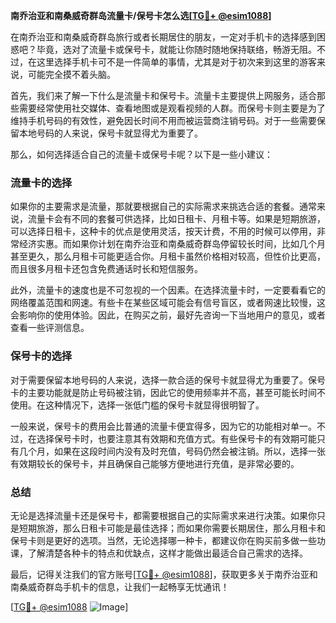 **南乔治亚和南桑威奇群岛流量卡/保号卡怎么选[[TG💪+ @esim1088](https://t.me/s/esim1088)]**

在南乔治亚和南桑威奇群岛旅行或者长期居住的朋友，一定对手机卡的选择感到困惑吧？毕竟，选对了流量卡或保号卡，就能让你随时随地保持联络，畅游无阻。不过，在这里选择手机卡可不是一件简单的事情，尤其是对于初次来到这里的游客来说，可能完全摸不着头脑。

首先，我们来了解一下什么是流量卡和保号卡。流量卡主要提供上网服务，适合那些需要经常使用社交媒体、查看地图或是观看视频的人群。而保号卡则主要是为了维持手机号码的有效性，避免因长时间不用而被运营商注销号码。对于一些需要保留本地号码的人来说，保号卡就显得尤为重要了。

那么，如何选择适合自己的流量卡或保号卡呢？以下是一些小建议：

### 流量卡的选择

如果你的主要需求是流量，那就要根据自己的实际需求来挑选合适的套餐。通常来说，流量卡会有不同的套餐可供选择，比如日租卡、月租卡等。如果是短期旅游，可以选择日租卡，这种卡的优点是使用灵活，按天计费，不用的时候可以停用，非常经济实惠。而如果你计划在南乔治亚和南桑威奇群岛停留较长时间，比如几个月甚至更久，那么月租卡可能更适合你。月租卡虽然价格相对较高，但性价比更高，而且很多月租卡还包含免费通话时长和短信服务。

此外，流量卡的速度也是不可忽视的一个因素。在选择流量卡时，一定要看看它的网络覆盖范围和网速。有些卡在某些区域可能会有信号盲区，或者网速比较慢，这会影响你的使用体验。因此，在购买之前，最好先咨询一下当地用户的意见，或者查看一些评测信息。

### 保号卡的选择

对于需要保留本地号码的人来说，选择一款合适的保号卡就显得尤为重要了。保号卡的主要功能就是防止号码被注销，因此它的使用频率并不高，甚至可能长时间不使用。在这种情况下，选择一张低门槛的保号卡就显得很明智了。

一般来说，保号卡的费用会比普通的流量卡便宜得多，因为它的功能相对单一。不过，在选择保号卡时，也要注意其有效期和充值方式。有些保号卡的有效期可能只有几个月，如果在这段时间内没有及时充值，号码仍然会被注销。所以，选择一张有效期较长的保号卡，并且确保自己能够方便地进行充值，是非常必要的。

### 总结

无论是选择流量卡还是保号卡，都需要根据自己的实际需求来进行决策。如果你只是短期旅游，那么日租卡可能是最佳选择；而如果你需要长期居住，那么月租卡和保号卡则是更好的选项。当然，无论选择哪一种卡，都建议你在购买前多做一些功课，了解清楚各种卡的特点和优缺点，这样才能做出最适合自己需求的选择。

最后，记得关注我们的官方账号[[TG💪+ @esim1088](https://t.me/s/esim1088)]，获取更多关于南乔治亚和南桑威奇群岛手机卡的信息，让我们一起畅享无忧通讯！

[[TG💪+ @esim1088](https://t.me/s/esim1088) ![Image](https://i.postimg.cc/4NQfJmqS/Snipaste-2025-05-13-00-14-12.png)]